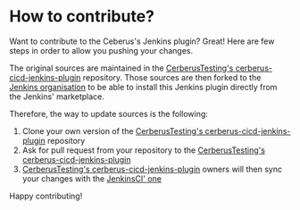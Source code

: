 # How to contribute?

Want to contribute to the Ceberus's Jenkins plugin? Great! Here are few steps in order to allow you pushing your changes.

The original sources are maintained in the [CerberusTesting's cerberus-cicd-jenkins-plugin](https://github.com/cerberustesting/cerberus-cicd-jenkins-plugin) repository. Those sources are then forked to the [Jenkins organisation](https://github.com/jenkinsci/cerberus-testing-plugin) to be able to install this Jenkins plugin directly from the Jenkins' marketplace.

Therefore, the way to update sources is the following:
1. Clone your own version of the [CerberusTesting's cerberus-cicd-jenkins-plugin](https://github.com/cerberustesting/cerberus-cicd-jenkins-plugin) repository
2. Ask for pull request from your repository to the [CerberusTesting's cerberus-cicd-jenkins-plugin](https://github.com/cerberustesting/cerberus-cicd-jenkins-plugin)
3. [CerberusTesting's cerberus-cicd-jenkins-plugin](https://github.com/cerberustesting/cerberus-cicd-jenkins-plugin) owners will then sync your changes with the [JenkinsCI' one](https://github.com/jenkinsci/cerberus-testing-plugin)


Happy contributing!